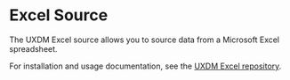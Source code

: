 # Excel Source

The UXDM Excel source allows you to source data from a Microsoft Excel spreadsheet.

For installation and usage documentation, 
see the [UXDM Excel repository](https://github.com/DivineOmega/uxdm-excel).
